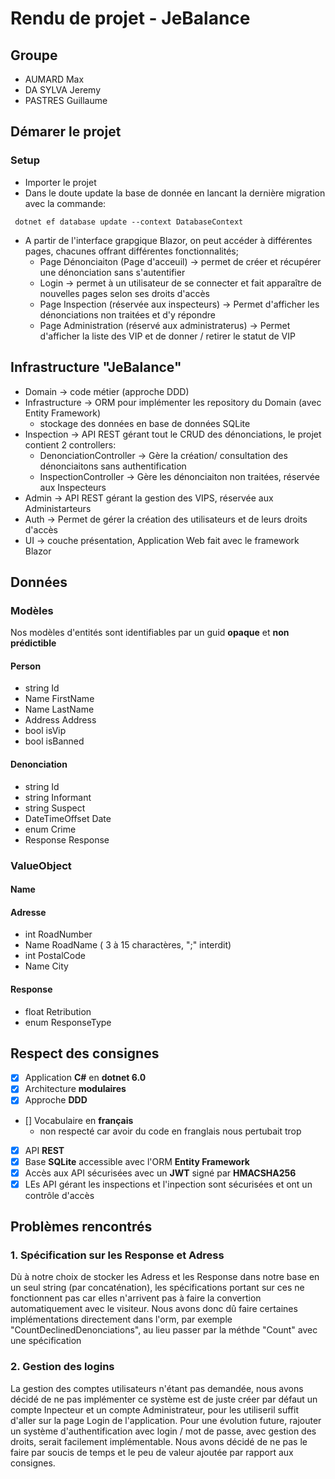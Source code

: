 # Rendu de projet - **JeBalance**
## Groupe
- AUMARD Max
- DA SYLVA Jeremy
- PASTRES Guillaume

## Démarer le projet
### Setup
 - Importer le projet 
 - Dans le doute update la base de donnée en lancant la dernière migration avec la commande:
 ```
  dotnet ef database update --context DatabaseContext
 ```
 - A partir de l'interface grapgique Blazor, on peut accéder à différentes pages, chacunes offrant différentes fonctionnalités;
   - Page Dénonciaiton (Page d'acceuil) -> permet de créer et récupérer une dénonciation sans s'autentifier
   - Login -> permet à un utilisateur de se connecter et fait apparaître de nouvelles pages selon ses droits d'accès
   - Page Inspection (réservée aux inspecteurs) -> Permet d'afficher les dénonciations non traitées et d'y répondre
   - Page Administration (réservé aux administraterus) -> Permet d'afficher la liste des VIP et de donner / retirer le statut de VIP 

   

## Infrastructure "JeBalance"
- Domain -> code métier (approche DDD)
- Infrastructure -> ORM pour implémenter les repository du Domain (avec Entity Framework)
  - stockage des données en base de données SQLite
- Inspection -> API REST gérant tout le CRUD des dénonciations, le projet contient 2 controllers:
  - DenonciationController -> Gère la création/ consultation des dénonciaitons sans authentification
  - InspectionController -> Gère les dénonciaiton non traitées, réservée aux Inspecteurs
- Admin -> API REST gérant la gestion des VIPS, réservée aux Administarteurs
- Auth -> Permet de gérer la création des utilisateurs et de leurs droits d'accès
- UI -> couche présentation, Application Web fait avec le framework Blazor


## Données
### Modèles
 Nos modèles d'entités sont identifiables par un guid **opaque** et **non prédictible**

#### Person
  - string Id
  - Name FirstName
  - Name LastName
  - Address Address
  - bool isVip
  - bool isBanned

#### Denonciation
 - string Id
 - string Informant
 - string Suspect
 - DateTimeOffset Date 
 - enum Crime 
 - Response Response

### ValueObject

#### Name
#### Adresse
 - int RoadNumber
 - Name RoadName ( 3 à 15 charactères, ";" interdit)
 - int PostalCode
 - Name City

#### Response
 - float Retribution
 - enum ResponseType

## Respect des consignes
 - [x] Application **C#** en **dotnet 6.0**
 - [x] Architecture **modulaires**
 - [x] Approche **DDD**
 - [] Vocabulaire en **français** 
   - non respecté car avoir du code en franglais nous pertubait trop
 - [x] API **REST**
 - [x] Base **SQLite** accessible avec l'ORM **Entity Framework**
 - [x] Accès aux API sécurisées avec un **JWT** signé par **HMACSHA256**
 - [x] LEs API gérant les inspections et l'inpection sont sécurisées et ont un contrôle d'accès 
  
## Problèmes rencontrés
### 1. Spécification sur les Response et Adress
  Dù à notre choix de stocker les Adress et les Response dans notre base en un seul string (par concaténation), les spécifications portant sur ces ne fonctionnent pas car elles n'arrivent pas à faire la convertion automatiquement avec le visiteur. 
  Nous avons donc dû faire certaines implémentations directement dans l'orm, par exemple "CountDeclinedDenonciations", au lieu passer par la méthde "Count" avec une spécification

### 2. Gestion des logins
 La gestion des comptes utilisateurs n'étant pas demandée, nous avons décidé de ne pas implémenter ce système est de juste créer par défaut un compte Inpecteur et un compte Administrateur, pour les utiliseril suffit d'aller sur la page Login de l'application.
 Pour une évolution future, rajouter un système d'authentification avec login / mot de passe, avec gestion des droits, serait facilement implémentable. Nous avons décidé de ne pas le faire par soucis de temps et le peu de valeur ajoutée par rapport aux consignes.
